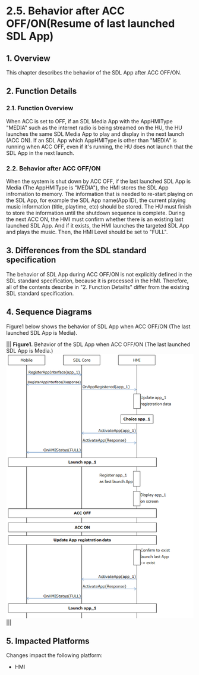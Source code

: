 # 2.5. Behavior after ACC OFF/ON(Resume of last launched SDL App)

## 1. Overview
This chapter describes the behavior of the SDL App after ACC OFF/ON.

## 2. Function Details
### 2.1. Function Overview
When ACC is set to OFF, if an SDL Media App with the AppHMIType "MEDIA" such as the internet radio is being streamed on the HU,  the HU launches the same SDL Media App  to play and display in the next launch (ACC ON).
If an SDL App which AppHMIType is other than "MEDIA" is running when ACC OFF, even if it's running, the HU does not launch that the SDL App in the next launch.

### 2.2. Behavior after ACC OFF/ON
When the system is shut down by ACC OFF, if the last launched SDL App is Media (The AppHMIType is "MEDIA"), the HMI stores the SDL App infromation to memory.
The information that is needed to re-start playing on the SDL App, for example the SDL App name(App ID), the current playing music information (title, playtime, etc) should be stored.
The HU must finish to store the information until the shutdown sequence is complete. During the next ACC ON, the HMI must confirm whether there is an existing last launched SDL App.
And if it exists, the HMI launches the targeted SDL App and plays the music. Then, the HMI Level should be set to "FULL".

## 3. Differences from the SDL standard specification
The behavior of SDL App during ACC OFF/ON is not explicitly defined in the SDL standard specification, because it is processed in the HMI.
Therefore, all of the contents describe in "2. Function Detailts" differ from the existing SDL standard specification.

## 4. Sequence Diagrams
Figure1 below shows the behavior of SDL App when ACC OFF/ON (The last launched SDL App is Media).

|||
**Figure1.** Behavior of the SDL App when ACC OFF/ON (The last launched SDL App is Media.)
![Figure1_ACC OFFON](./assets/figure1_acc_offon.png)
|||

## 5. Impacted Platforms
Changes impact the following platform:

 - HMI
